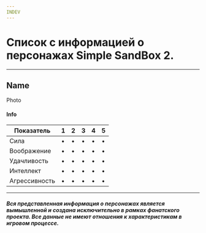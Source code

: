 ```yaml
---
INDEV
---
```


# Список с информацией о персонажах Simple SandBox 2.

- - - - -

## Name
Photo
#### Info
| Показатель   | 1 | 2 | 3 | 4 | 5 |  
|--------------|---|---|---|---|---|  
| Сила         | • | • | • | • | • |  
| Воображение  | • | • | • | • | • |  
| Удачливость  | • | • | • | • | • |  
| Интеллект    | • | • | • | • | • |  
| Агрессивность| • | • | • | • | • |

- - - - -

##### Вся представленная информация о персонажах является вымышленной и создана исключительно в рамках фанатского проекта. Все данные не имеют отношения к характеристикам в игровом процессе.
